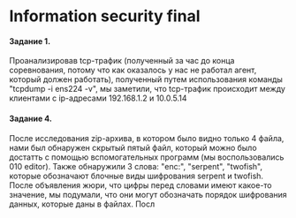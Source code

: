 # Information security final

#### Задание 1.

Проанализировав tcp-трафик (полученный за час до конца соревнования, потому что как оказалось у нас не работал агент, который должен работать), полученный путем использования команды "tcpdump -i ens224 -v", мы заметили, что tcp-трафик происходит между клиентами с ip-адресами 192.168.1.2 и 10.0.5.14 



#### Задание 4.

После исследования zip-архива, в котором было видно только 4 файла, нами был обнаружен скрытый пятый файл, который можно было достатть с помощью вспомогательных программ (мы воспользовались 010 editor). Также обнаружили 3 слова: "enc:", "serpent", "twofish", которые обозначают блочные виды шифрования serpent и twofish. После объявления жюри, что цифры перед словами имеют какое-то значение, мы подумали, что они могут обозначать порядок шифрования данных, которые даны в файлах. Посл 
